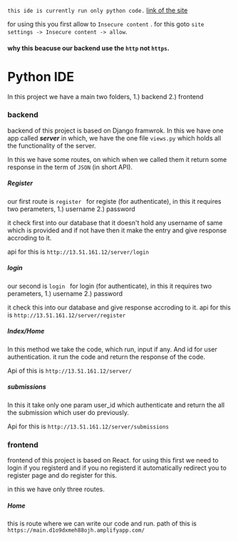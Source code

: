 `this ide is currently run only python code.`
[link of the site](https://main.d1o9dxmeh88ojh.amplifyapp.com/)

for using this you first allow to `Insecure content` .
for this goto `site settings -> Insecure content -> allow`.

#### why this beacuse our backend use the `http` not `https`.


# Python IDE 
In this project we have a main two folders,
1.) backend
2.) frontend

### backend
backend of this project is based on Django framwrok.
In this we have one app called ***server*** in which, we have the one file `views.py`
which holds all the functionality of the server.

In this we have some routes, on which when we called them it return some response in the term of `JSON` (in short API).

##### Register
our first route is ``register `` for registe (for authenticate), in this it requires two perameters,
1.) username
2.) password

it check first into our database that it doesn't hold any username of same which is provided and if not have then it make the entry and give response accroding to it.

api for this is `http://13.51.161.12/server/login`

##### login
our second is ``login `` for login (for authenticate), in this it requires two perameters,
1.) username
2.) password

it check this into our database and give response accroding to it.
api for this is `http://13.51.161.12/server/register`


##### Index/Home
In this method we take the code, which run, input if any. And id for user authentication.
it run the code and return the response of the code.

Api of this is `http://13.51.161.12/server/`

##### submissions
In this it take only one param user_id which authenticate and return the all the submission which user do previously.

Api for this is `http://13.51.161.12/server/submissions`


### frontend
frontend of this project is based on React.
for using this first we need to login if you registerd and if you no registerd it automatically redirect you to register page and do register for this.

in this we have only three routes.
##### Home 
this is route where we can write our code and run.
path of this is `https://main.d1o9dxmeh88ojh.amplifyapp.com/`